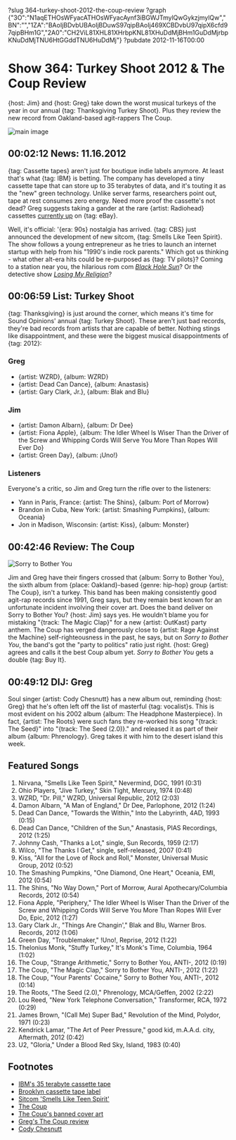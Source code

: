 ?slug 364-turkey-shoot-2012-the-coup-review
?graph {"3O":"N1aqETHOsWFyacATHOsWFyacAynf3iBGWJTmylQwGykzjmylQw","BN":"","1ZA":"BAoIjBDvbUBAoIjBDuwS97qipBAoIj469XCBDvbU97qipX6cfd97qipBHm1G","2A0":"CH2ViL81XHL81XHrbpKNL81XHuDdMjBHm1GuDdMjrbpKNuDdMjTNU6HtGGddTNU6HuDdMj"}
?pubdate 2012-11-16T00:00

# Show 364: Turkey Shoot 2012 & The Coup Review
{host: Jim} and {host: Greg} take down the worst musical turkeys of the year in our annual {tag: Thanksgiving Turkey Shoot}. Plus they review the new record from Oakland-based agit-rappers The Coup.

 ![main image](https://static.soundopinions.org/images/turkeyshoot.jpg)


## 00:02:12 News: 11.16.2012
{tag: Cassette tapes} aren't just for boutique indie labels anymore. At least that's what {tag: IBM} is betting. The company has developed a tiny cassette tape that can store up to 35 terabytes of data, and it's touting it as the "new" green technology. Unlike server farms, researchers point out, tape at rest consumes zero energy. Need more proof the cassette's not dead? Greg suggests taking a gander at the rare {artist: Radiohead} cassettes [currently up](http://www.ebay.com/sch/sis.html?_nkw=Radiohead%20first%20four%20demo%20cassette%20tapes%20On%20A%20Friday%20Shindig%20Manic%20Hedgehog&_itemId=160912578428) on {tag: eBay}.

Well, it's official: '{era: 90s} nostalgia has arrived. {tag: CBS} just announced the development of new sitcom, {tag: Smells Like Teen Spirit}. The show follows a young entrepreneur as he tries to launch an internet startup with help from his "1990's indie rock parents." Which got us thinking - what other alt-era hits could be re-purposed as {tag: TV pilots}? Coming to a station near you, the hilarious rom com *[Black Hole Sun](http://www.youtube.com/watch?v=3mbBbFH9fAg)*? Or the detective show *[Losing My Religion](https://www.youtube.com/watch?v=if-UzXIQ5vw)*?

## 00:06:59 List: Turkey Shoot
{tag: Thanksgiving} is just around the corner, which means it's time for Sound Opinions' annual {tag: Turkey Shoot}. These aren't just bad records, they're bad records from artists that are capable of better. Nothing stings like disappointment, and these were the biggest musical disappointments of {tag: 2012}:

### Greg
- {artist: WZRD}, {album: WZRD}
- {artist: Dead Can Dance}, {album: Anastasis}
- {artist: Gary Clark, Jr.}, {album: Blak and Blu}

### Jim
- {artist: Damon Albarn}, {album: Dr Dee}
- {artist: Fiona Apple}, {album: The Idler Wheel Is Wiser Than the Driver of the Screw and Whipping Cords Will Serve You More Than Ropes Will Ever Do}
- {artist: Green Day}, {album: ¡Uno!}

### Listeners
Everyone's a critic, so Jim and Greg turn the rifle over to the listeners:

- Yann in Paris, France: {artist: The Shins}, {album: Port of Morrow}
- Brandon in Cuba, New York: {artist: Smashing Pumpkins}, {album: Oceania}
- Jon in Madison, Wisconsin: {artist: Kiss}, {album: Monster}

## 00:42:46 Review: The Coup
![Sorry to Bother You](https://static.soundopinions.org/assets/364/1ZA0.jpg)

Jim and Greg have their fingers crossed that {album: Sorry to Bother You}, the sixth album from {place: Oakland}-based {genre: hip-hop} group {artist: The Coup}, isn't a turkey. This band has been making consistently good agit-rap records since 1991, Greg says, but they remain best known for an unfortunate incident involving their cover art. Does the band deliver on Sorry to Bother You? {host: Jim} says yes. He wouldn't blame you for mistaking "{track: The Magic Clap}" for a new {artist: OutKast} party anthem. The Coup has verged dangerously close to {artist: Rage Against the Machine} self-righteousness in the past, he says, but on *Sorry to Bother You*, the band's got the "party to politics" ratio just right. {host: Greg} agrees and calls it the best Coup album yet. *Sorry to Bother You* gets a double {tag: Buy It}.

## 00:49:12 DIJ: Greg
Soul singer {artist: Cody Chesnutt} has a new album out, reminding {host: Greg} that he's often left off the list of masterful {tag: vocalist}s. This is most evident on his 2002 album {album: The Headphone Masterpiece}. In fact, {artist: The Roots} were such fans they re-worked his song "{track: The Seed}" into "{track: The Seed (2.0)}." and released it as part of their album {album: Phrenology}. Greg takes it with him to the desert island this week.

## Featured Songs
1. Nirvana, "Smells Like Teen Spirit," Nevermind, DGC, 1991 (0:31)
2. Ohio Players, "Jive Turkey," Skin Tight, Mercury, 1974 (0:48)
3. WZRD, "Dr. Pill," WZRD, Universal Republic, 2012 (2:03)
4. Damon Albarn, "A Man of England," Dr Dee, Parlophone, 2012 (1:24)
5. Dead Can Dance, "Towards the Within," Into the Labyrinth, 4AD, 1993 (0:15)
6. Dead Can Dance, "Children of the Sun," Anastasis, PIAS Recordings, 2012 (1:25)
7. Johnny Cash, "Thanks a Lot," single, Sun Records, 1959 (2:17)
8. Wilco, "The Thanks I Get," single, self-released, 2007 (0:41)
9. Kiss, "All for the Love of Rock and Roll," Monster, Universal Music Group, 2012 (0:52)
10. The Smashing Pumpkins, "One Diamond, One Heart," Oceania, EMI, 2012 (0:54)
11. The Shins, "No Way Down," Port of Morrow, Aural Apothecary/Columbia Records, 2012 (0:54)
12. Fiona Apple, "Periphery," The Idler Wheel Is Wiser Than the Driver of the Screw and Whipping Cords Will Serve You More Than Ropes Will Ever Do, Epic, 2012 (1:27)
14. Gary Clark Jr., "Things Are Changin'," Blak and Blu, Warner Bros. Records, 2012 (1:06)
15. Green Day, "Troublemaker," !Uno!, Reprise, 2012 (1:22)
16. Thelonius Monk, "Stuffy Turkey," It's Monk's Time, Columbia, 1964 (1:02)
17. The Coup, "Strange Arithmetic," Sorry to Bother You, ANTI-, 2012 (0:19)
18. The Coup, "The Magic Clap," Sorry to Bother You, ANTI-, 2012 (1:22)
19. The Coup, "Your Parents' Cocaine," Sorry to Bother You, ANTI-, 2012 (0:14)
20. The Roots, "The Seed (2.0)," Phrenology, MCA/Geffen, 2002 (2:22)
21. Lou Reed, "New York Telephone Conversation," Transformer, RCA, 1972 (0:29)
22. James Brown, "(Call Me) Super Bad," Revolution of the Mind, Polydor, 1971 (0:23)
23. Kendrick Lamar, "The Art of Peer Pressure," good kid, m.A.A.d. city, Aftermath, 2012 (0:42)
24. U2, "Gloria," Under a Blood Red Sky, Island, 1983 (0:40)


## Footnotes 
- [IBM's 35 terabyte cassette tape](http://www.reuters.com/article/2012/11/07/entertainment-us-science-cassette-tape-idUSBRE8A61CI20121107)
- [Brooklyn cassette tape label](http://nymag.com/arts/popmusic/features/59222/)
- [Sitcom 'Smells Like Teen Spirit'](http://www.hollywoodreporter.com/live-feed/big-bang-theory-dave-goetsch-cbs-smells-like-teen-spirit-381691)
- [The Coup](http://www.thisisthecoup.com/)
- [The Coup's banned cover art](http://toromagazine.com/culture/listed/066c9dd8-78ce-b9b4-6955-da44c3e83a99/7-Banned-Album-Covers)
- [Greg's The Coup review](http://articles.chicagotribune.com/2012-11-05/entertainment/chi-the-coup-album-review-sorry-to-bother-you-reviewed-20121104_1_album-review-coup-albums-raymond-boots-riley)
- [Cody Chesnutt](http://www.cchesnutt.com/)
